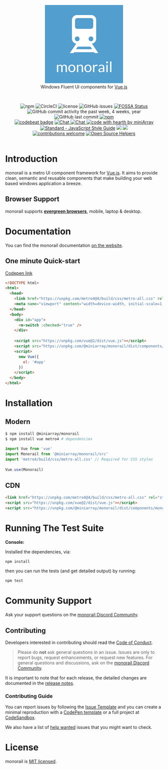 <p align="center">
  <img src="./assets/logo.png" />
  <br>
  Windows Fluent UI components for <a href="https://vuejs.org">Vue.js</a>
</p>

<p><br></p>

<p align="center">
  <img src="https://img.shields.io/npm/v/@miniarray/monorail.svg" alt="npm" />
  <img src="https://img.shields.io/circleci/project/github/miniArray/monorail.svg" alt="CircleCI" />
  <img src="https://img.shields.io/github/license/miniArray/monorail.svg" alt="license" />
  <img src="https://img.shields.io/github/issues-raw/miniArray/monorail.svg" alt="GitHub issues" />
  <a href="https://app.fossa.io/projects/git%2Bgithub.com%2FminiArray%2Fmonorail?ref=badge_shield"><img src="https://app.fossa.io/api/projects/git%2Bgithub.com%2FminiArray%2Fmonorail.svg?type=shield" alt="FOSSA Status" /></a>
  <br>
  <img src="https://img.shields.io/github/commit-activity/y/miniArray/monorail.svg" alt="GitHub commit activity the past week, 4 weeks, year" />
  <img src="https://img.shields.io/github/last-commit/miniArray/monorail.svg" alt="GitHub last commit" />
  <a href="https://www.npmjs.com/package/@miniarray/monorail"><img src="https://img.shields.io/npm/dm/@miniarray/monorail.svg" alt="npm" /></a>
  <br>
  <a href="https://codebeat.co/projects/github-com-miniarray-monorail-master"><img src="https://codebeat.co/badges/83a1a3eb-c751-4782-b994-e2a16428a1b1" alt="codebeat badge" /></a>
  <a href="http://chat.monorail.rocks">
    <img src="https://img.shields.io/badge/chat-on%20discord-7289da.svg" alt="Chat">
  </a>
  <a href="./docs/donate.md">
    <img src="https://img.shields.io/badge/$-donate-ff69b4.svg?maxAge=2592000&style=flat" alt="Chat">
  </a>
  <a href="https://github.com/nhnent">
    <img src="https://img.shields.io/badge/%3C%2F%3E%20with%20%E2%99%A5%20by-miniArray-ff1414.svg" alt="code with hearth by miniArray">
  </a>
  <br>
  <a href="https://standardjs.com"><img src="https://img.shields.io/badge/code_style-standard-brightgreen.svg" alt="Standard - JavaScript Style Guide"></a>
  <a href="https://unpkg.com/@miniarray/monorail/dist/components/monorail.js"><img src="http://img.badgesize.io/https://unpkg.com/@miniarray/monorail/dist/components/monorail.js?compression=gzip"></a>
  <a href="https://codeclimate.com/github/miniArray/monorail/maintainability"><img src="https://api.codeclimate.com/v1/badges/91b2544d689f9c3cfbcb/maintainability" /></a>
  <br>
  <a href="https://github.com/miniArray/monorail/issues"><img src="https://img.shields.io/badge/contributions-welcome-brightgreen.svg?style=flat" alt="contributions welcome" /></a>
  <a href="https://www.codetriage.com/miniarray/monorail"><img src="https://www.codetriage.com/miniarray/monorail/badges/users.svg" alt="Open Source Helpers" /></a>
  <br>
  <br>
</p>


# Introduction

monorail is a metro UI component framework for [Vue.js](https://vuejs.com). It aims to provide clean, semantic and reusable components that make building your web based windows application a breeze.

## Browser Support

monorail supports **[evergreen browsers](https://www.techopedia.com/definition/31094/evergreen-browser)**, mobile, laptop & desktop.

# Documentation

You can find the monorail documentation [on the website](http://monorail.rocks).

## One minute Quick-start

[Codepen link](http://starter.monorail.rocks)
```html
<!DOCTYPE html>
<html>
  <head>
    <link href="https://unpkg.com/metro4@4/build/css/metro-all.css" rel="stylesheet" />
    <meta name="viewport" content="width=device-width, initial-scale=1, maximum-scale=1, user-scalable=no, minimal-ui">
  </head>
  <body>
    <div id="app">
      <m-switch :checked="true" />
    </div>

    <script src="https://unpkg.com/vue@2/dist/vue.js"></script>
    <script src="https://unpkg.com/@miniarray/monorail/dist/components/monorail.js"></script>
    <script>
      new Vue({
        el: '#app'
      })
    </script>
  </body>
</html>
```

# Installation

## Modern

```bash
$ npm install @miniarray/monorail
$ npm install vue metro4 # dependencies
```

```js static
import Vue from 'vue'
import Monorail from '@miniarray/monorail/src'
import 'metro4/build/css/metro-all.css' // Required for CSS styles

Vue.use(Monorail)
```

## CDN
```html
<link href="https://unpkg.com/metro4@4/build/css/metro-all.css" rel="stylesheet" />
<script src="https://unpkg.com/vue@2/dist/vue.js"></script>
<script src="https://unpkg.com/@miniarray/monorail/dist/components/monorail.js"></script>
```

# Running The Test Suite

**Console:**

Installed the dependencies, via:

```bash
npm install
```

then you can run the tests (and get detailed output) by running:

```bash
npm test
```

# Community Support

Ask your support questions on the [monorail Discord Community](http://chat.monorail.rocks).

## Contributing

Developers interested in contributing should read the [Code of Conduct](./docs/code_of_conduct.md).

> Please do **not** ask general questions in an issue. Issues are only to report bugs, request
  enhancements, or request new features. For general questions and discussions, ask on the [monorail Discord Community](http://chat.monorail.rocks).

It is important to note that for each release, the detailed changes are documented in the [release notes](http://releases.monorail.rocks).

### Contributing Guide

You can report issues by following the [Issue Template](http://issues.monorail.rocks) and you can create a minimal reproduction with a [CodePen template](http://template.monorail.rocks) or a full project at [CodeSandbox](https://codesandbox.io/s/vue).

We also have a list of [help wanted](http://help.monorail.rocks) issues that you might want to check.

# License

monorail is [MIT licensed](./LICENSE).